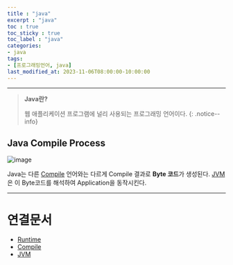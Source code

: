 ```yaml
---
title : "java"
excerpt : "java"
toc : true
toc_sticky : true
toc_label : "java"
categories:
- java
tags:
- [프로그래밍언어, java]
last_modified_at: 2023-11-06T08:00:00-10:00:00
---
```

  
---
  
> **Java란?**  
>
> 웹 애플리케이션 프로그램에 널리 사용되는 프로그래밍 언어이다. 
{: .notice--info}  
  
## Java Compile Process
  
![image](../../assets/images/JavaCompileProcess.png)

 Java는 다른 [Compile](../../developcommon/developcommon-Compile) 언어와는 다르게 Compile 결과로 **Byte 코드**가 생성된다. [JVM](../../java/java-JVM)은 이 Byte코드를 해석하여 Application을 동작시킨다.

---
  
# 연결문서
- [Runtime](../../developcommon/developcommon-Runtime)
- [Compile](../../developcommon/developcommon-Compile)
- [JVM](../../java/java-JVM)
